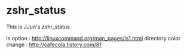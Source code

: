 # zshr_status
This is JJun's zshr_status

ls option : http://linuxcommand.org/man_pages/ls1.html
directory color change : http://cafecola.tistory.com/81
